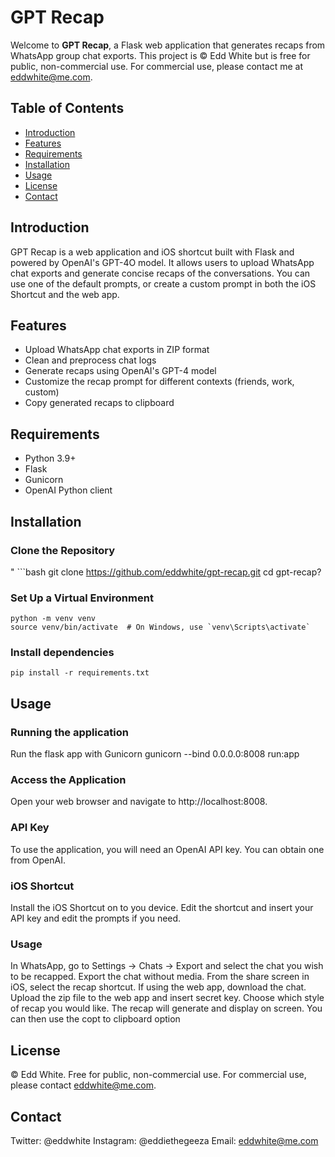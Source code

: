 # GPT Recap

Welcome to **GPT Recap**, a Flask web application that generates recaps from WhatsApp group chat exports. This project is © Edd White but is free for public, non-commercial use. For commercial use, please contact me at [eddwhite@me.com](mailto:eddwhite@me.com).

## Table of Contents
- [Introduction](#introduction)
- [Features](#features)
- [Requirements](#requirements)
- [Installation](#installation)
- [Usage](#usage)
- [License](#license)
- [Contact](#contact)

## Introduction

GPT Recap is a web application and iOS shortcut built with Flask and powered by OpenAI's GPT-4O model. It allows users to upload WhatsApp chat exports and generate concise recaps of the conversations. You can use one of the default prompts, or create a custom prompt in both the iOS Shortcut and the web app.

## Features
- Upload WhatsApp chat exports in ZIP format
- Clean and preprocess chat logs
- Generate recaps using OpenAI's GPT-4 model
- Customize the recap prompt for different contexts (friends, work, custom)
- Copy generated recaps to clipboard

## Requirements
- Python 3.9+
- Flask
- Gunicorn
- OpenAI Python client

## Installation

### Clone the Repository
"
    ```bash
    git clone https://github.com/eddwhite/gpt-recap.git
    cd gpt-recap?

### Set Up a Virtual Environment
    python -m venv venv
    source venv/bin/activate  # On Windows, use `venv\Scripts\activate`

### Install dependencies
    pip install -r requirements.txt

## Usage
### Running the application
Run the flask app with Gunicorn
    gunicorn --bind 0.0.0.0:8008 run:app

### Access the Application
Open your web browser and navigate to http://localhost:8008.

### API Key
To use the application, you will need an OpenAI API key. You can obtain one from OpenAI.

### iOS Shortcut
Install the iOS Shortcut on to you device. Edit the shortcut and insert your API key and edit the prompts if you need.

### Usage
In WhatsApp, go to Settings -> Chats -> Export and select the chat you wish to be recapped. Export the chat without media. From the share screen in iOS, select the recap shortcut. If using the web app, download the chat. Upload the zip file to the web app and insert secret key. Choose which style of recap you would like. The recap will generate and display on screen. You can then use the copt to clipboard option

## License
© Edd White. Free for public, non-commercial use. For commercial use, please contact eddwhite@me.com.

## Contact
Twitter: @eddwhite
Instagram: @eddiethegeeza
Email: eddwhite@me.com
